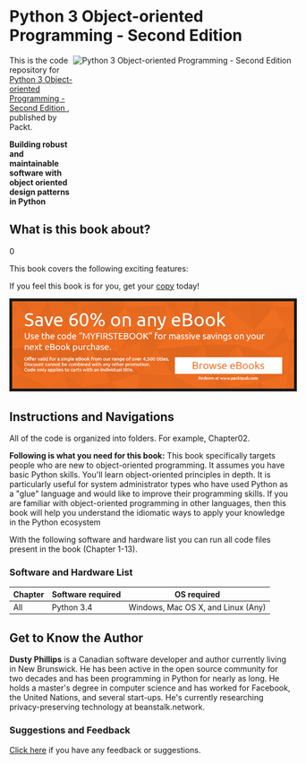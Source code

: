 # Python 3 Object-oriented Programming - Second Edition 

<a href="https://prod.packtpub.com/in/application-development/python-3-object-oriented-programming-second-edition?utm_source=github&utm_medium=repository&utm_campaign=9781784398781"><img src="https://prod.packtpub.com/media/catalog/product/cache/e4d64343b1bc593f1c5348fe05efa4a6/b/0/b03672_cover.png" alt="Python 3 Object-oriented Programming - Second Edition " height="256px" align="right"></a>

This is the code repository for [Python 3 Object-oriented Programming - Second Edition ](https://prod.packtpub.com/in/application-development/python-3-object-oriented-programming-second-edition?utm_source=github&utm_medium=repository&utm_campaign=), published by Packt.

**Building robust and maintainable software with object oriented design patterns in Python**

## What is this book about?
0

This book covers the following exciting features:


If you feel this book is for you, get your [copy](https://www.amazon.com/dp/1784398780) today!

<a href="https://www.packtpub.com/?utm_source=github&utm_medium=banner&utm_campaign=GitHubBanner"><img src="https://raw.githubusercontent.com/PacktPublishing/GitHub/master/GitHub.png" 
alt="https://www.packtpub.com/" border="5" /></a>

## Instructions and Navigations
All of the code is organized into folders. For example, Chapter02.


**Following is what you need for this book:**
This book specifically targets people who are new to object-oriented programming. It assumes you have basic Python skills. You'll learn object-oriented principles in depth. It is particularly useful for system administrator types who have used Python as a "glue" language and would like to improve their programming skills.
If you are familiar with object-oriented programming in other languages, then this book will help you understand the idiomatic ways to apply your knowledge in the Python ecosystem

With the following software and hardware list you can run all code files present in the book (Chapter 1-13).
### Software and Hardware List
| Chapter  | Software required                    | OS required |
| -------- | ------------------------------------ | ----------------------------------- |
| All      | Python 3.4                           | Windows, Mac OS X, and Linux (Any)  |



## Get to Know the Author
**Dusty Phillips**
 is a Canadian software developer and author currently living in New Brunswick. He has been active in the open source community for two decades and has been programming in Python for nearly as long. He holds a master's degree in computer science and has worked for Facebook, the United Nations, and several start-ups. He's currently researching privacy-preserving technology at beanstalk.network.


### Suggestions and Feedback
[Click here](https://docs.google.com/forms/d/e/1FAIpQLSdy7dATC6QmEL81FIUuymZ0Wy9vH1jHkvpY57OiMeKGqib_Ow/viewform) if you have any feedback or suggestions.


